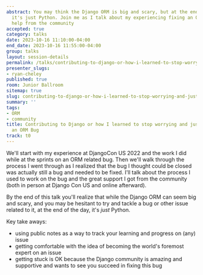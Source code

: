 ```yaml
---
abstract: You may think the Django ORM is big and scary, but at the end of the day,
  it's just Python. Join me as I talk about my experiencing fixing an ORM bug with
  help from the community
accepted: true
category: talks
date: 2023-10-16 11:10:00-04:00
end_date: 2023-10-16 11:55:00-04:00
group: talks
layout: session-details
permalink: /talks/contributing-to-django-or-how-i-learned-to-stop-worrying-and-just-try-to-fix-an-orm-bug/
presenter_slugs:
- ryan-cheley
published: true
room: Junior Ballroom
sitemap: true
slug: contributing-to-django-or-how-i-learned-to-stop-worrying-and-just-try-to-fix-an-orm-bug
summary: ''
tags:
- ORM
- community
title: Contributing to Django or how I learned to stop worrying and just try to fix
  an ORM Bug
track: t0
---
```


We'll start with my experience at DjangoCon US 2022 and the work I did while at the sprints on an ORM related bug. Then we'll walk through the process I went through as I realized that the bug I thought could be closed was actually still a bug and needed to be fixed. I'll talk about the process I used to work on the bug and the great support I got from the community (both in person at Django Con US and online afterward).

By the end of this talk you'll realize that while the Django ORM can seem big and scary, and you may be hesitant to try and tackle a bug or other issue related to it, at the end of the day, it's *just* Python. 

Key take aways:

- using public notes as a way to track your learning and progress on (any) issue
- getting comfortable with the idea of becoming the world's foremost expert on an issue
- getting stuck is OK because the Django community is amazing and supportive and wants to see you succeed in fixing this bug
